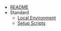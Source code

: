 * [README](README.md)
* Standard
    * [Local Environment](local_environment.md)
    * [Setup Scripts](setup_scripts.md)
